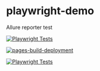 # playwright-demo
Allure reporter test

[![Playwright Tests](https://github.com/pvarenik/playwright-demo/actions/workflows/playwright.yml/badge.svg?branch=master)](https://github.com/pvarenik/playwright-demo/actions/workflows/playwright.yml)

[![pages-build-deployment](https://github.com/pvarenik/playwright-demo/actions/workflows/pages/pages-build-deployment/badge.svg)](https://github.com/pvarenik/playwright-demo/actions/workflows/pages/pages-build-deployment)

[![Playwright Tests](https://github.com/pvarenik/playwright-demo/actions/workflows/playwright.yml/badge.svg?event=push)](https://github.com/pvarenik/playwright-demo/actions/workflows/playwright.yml)
